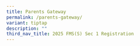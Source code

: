 ```yaml
---
title: Parents Gateway
permalink: /parents-gateway/
variant: tiptap
description: ""
third_nav_title: 2025 FMS(S) Sec 1 Registration
---
```

